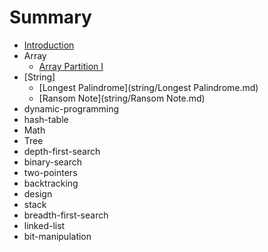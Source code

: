# Summary

* [Introduction](Introduction.md)
* Array  
    - [Array Partition I](array/Array%20Partition%20I.md)
* [String]
    - [Longest Palindrome](string/Longest Palindrome.md)
    - [Ransom Note](string/Ransom Note.md)
* dynamic-programming
* hash-table
* Math
* Tree
* depth-first-search
* binary-search
* two-pointers
* backtracking
* design
* stack
* breadth-first-search
* linked-list
* bit-manipulation

